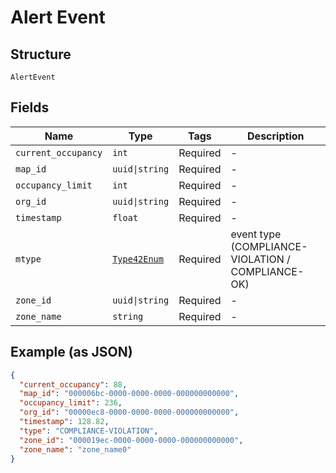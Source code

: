 
# Alert Event

## Structure

`AlertEvent`

## Fields

| Name | Type | Tags | Description |
|  --- | --- | --- | --- |
| `current_occupancy` | `int` | Required | - |
| `map_id` | `uuid\|string` | Required | - |
| `occupancy_limit` | `int` | Required | - |
| `org_id` | `uuid\|string` | Required | - |
| `timestamp` | `float` | Required | - |
| `mtype` | [`Type42Enum`](../../doc/models/type-42-enum.md) | Required | event type (COMPLIANCE-VIOLATION / COMPLIANCE-OK) |
| `zone_id` | `uuid\|string` | Required | - |
| `zone_name` | `string` | Required | - |

## Example (as JSON)

```json
{
  "current_occupancy": 88,
  "map_id": "000006bc-0000-0000-0000-000000000000",
  "occupancy_limit": 236,
  "org_id": "00000ec8-0000-0000-0000-000000000000",
  "timestamp": 128.82,
  "type": "COMPLIANCE-VIOLATION",
  "zone_id": "000019ec-0000-0000-0000-000000000000",
  "zone_name": "zone_name0"
}
```

